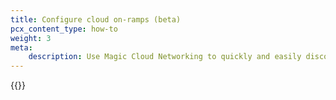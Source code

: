 ```yaml
---
title: Configure cloud on-ramps (beta)
pcx_content_type: how-to
weight: 3
meta:
    description: Use Magic Cloud Networking to quickly and easily discover resources on your cloud provider, and configure them automatically.
---
```


{{<render file="_magic-wan-on-ramps.md" productFolder="magic-cloud-networking" withParameters="You need to have a Magic Cloud Networking account to be able to create on-ramps from your cloud networks to Magic WAN. Contact your account team to learn more.">}}